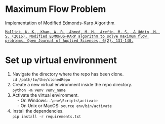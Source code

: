 # Maximum Flow Problem
Implementation of Modified Edmonds-Karp Algorithm.

[```Mallick, K. K., Khan, A. R., Ahmed, M. M., Arefin, M. S., & Uddin, M. S. (2016). Modified EDMONDS-KARP algorithm to solve maximum flow problems. Open Journal of Applied Sciences, 6(2), 131-140.```](./assets/2016%20Modified%20EDMONDS-KARP%20Algorithm%20to%20Solve%20Maximum%20Flow%20Problems.pdf)

# Set up virtual environment
1. Navigate the directory where the repo has been clone.  
```cd /path/to/the/clonedRepo```  
2. Create a new virtual environment inside the repo directory.  
```python -m venv venv_name```  
3. Activate the virtual environment.  
&nbsp;&nbsp;&nbsp;&nbsp;- On Windows: ```.\env\Scripts\activate```  
&nbsp;&nbsp;&nbsp;&nbsp;- On Unix or MacOS: ```source env/bin/activate```  
4. Install the dependencies.  
```pip install -r requirements.txt```